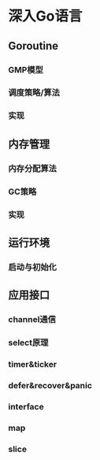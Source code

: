 # 深入Go语言

## Goroutine

### GMP模型

### 调度策略/算法

### 实现

## 内存管理

### 内存分配算法

### GC策略

### 实现

## 运行环境

### 启动与初始化

## 应用接口

### channel通信

### select原理

### timer&ticker

### defer&recover&panic

### interface

### map

### slice
